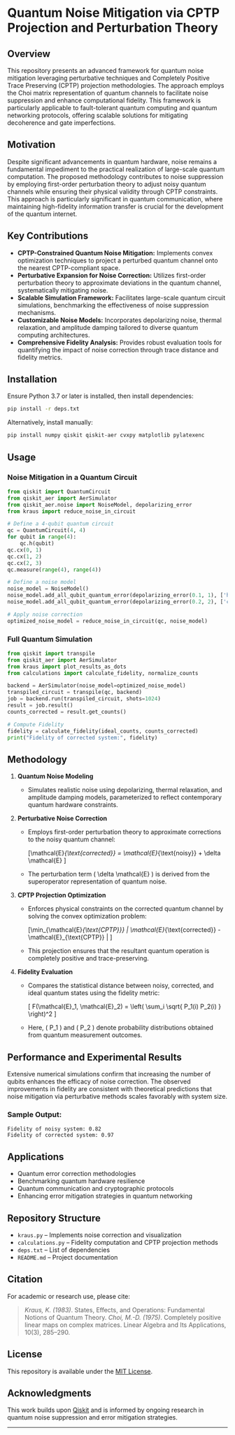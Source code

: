# Quantum Noise Mitigation via CPTP Projection and Perturbation Theory

## Overview
This repository presents an advanced framework for quantum noise mitigation leveraging perturbative techniques and Completely Positive Trace Preserving (CPTP) projection methodologies. The approach employs the Choi matrix representation of quantum channels to facilitate noise suppression and enhance computational fidelity. This framework is particularly applicable to fault-tolerant quantum computing and quantum networking protocols, offering scalable solutions for mitigating decoherence and gate imperfections.

## Motivation
Despite significant advancements in quantum hardware, noise remains a fundamental impediment to the practical realization of large-scale quantum computation. The proposed methodology contributes to noise suppression by employing first-order perturbation theory to adjust noisy quantum channels while ensuring their physical validity through CPTP constraints. This approach is particularly significant in quantum communication, where maintaining high-fidelity information transfer is crucial for the development of the quantum internet.

## Key Contributions
- **CPTP-Constrained Quantum Noise Mitigation:** Implements convex optimization techniques to project a perturbed quantum channel onto the nearest CPTP-compliant space.
- **Perturbative Expansion for Noise Correction:** Utilizes first-order perturbation theory to approximate deviations in the quantum channel, systematically mitigating noise.
- **Scalable Simulation Framework:** Facilitates large-scale quantum circuit simulations, benchmarking the effectiveness of noise suppression mechanisms.
- **Customizable Noise Models:** Incorporates depolarizing noise, thermal relaxation, and amplitude damping tailored to diverse quantum computing architectures.
- **Comprehensive Fidelity Analysis:** Provides robust evaluation tools for quantifying the impact of noise correction through trace distance and fidelity metrics.

## Installation
Ensure Python 3.7 or later is installed, then install dependencies:

```bash
pip install -r deps.txt
```

Alternatively, install manually:

```bash
pip install numpy qiskit qiskit-aer cvxpy matplotlib pylatexenc
```

## Usage

### Noise Mitigation in a Quantum Circuit

```python
from qiskit import QuantumCircuit
from qiskit_aer import AerSimulator
from qiskit_aer.noise import NoiseModel, depolarizing_error
from kraus import reduce_noise_in_circuit

# Define a 4-qubit quantum circuit
qc = QuantumCircuit(4, 4)
for qubit in range(4):
    qc.h(qubit)
qc.cx(0, 1)
qc.cx(1, 2)
qc.cx(2, 3)
qc.measure(range(4), range(4))

# Define a noise model
noise_model = NoiseModel()
noise_model.add_all_qubit_quantum_error(depolarizing_error(0.1, 1), ['h'])
noise_model.add_all_qubit_quantum_error(depolarizing_error(0.2, 2), ['cx'])

# Apply noise correction
optimized_noise_model = reduce_noise_in_circuit(qc, noise_model)
```

### Full Quantum Simulation

```python
from qiskit import transpile
from qiskit_aer import AerSimulator
from kraus import plot_results_as_dots
from calculations import calculate_fidelity, normalize_counts

backend = AerSimulator(noise_model=optimized_noise_model)
transpiled_circuit = transpile(qc, backend)
job = backend.run(transpiled_circuit, shots=1024)
result = job.result()
counts_corrected = result.get_counts()

# Compute Fidelity
fidelity = calculate_fidelity(ideal_counts, counts_corrected)
print("Fidelity of corrected system:", fidelity)
```

## Methodology

1. **Quantum Noise Modeling**
   - Simulates realistic noise using depolarizing, thermal relaxation, and amplitude damping models, parameterized to reflect contemporary quantum hardware constraints.

2. **Perturbative Noise Correction**
   - Employs first-order perturbation theory to approximate corrections to the noisy quantum channel:
     
     \[\mathcal{E}_{\text{corrected}} = \mathcal{E}_{\text{noisy}} + \delta \mathcal{E} \]
     
   - The perturbation term \( \delta \mathcal{E} \) is derived from the superoperator representation of quantum noise.

3. **CPTP Projection Optimization**
   - Enforces physical constraints on the corrected quantum channel by solving the convex optimization problem:
     
     \[\min_{\mathcal{E}_{\text{CPTP}}} \| \mathcal{E}_{\text{corrected}} - \mathcal{E}_{\text{CPTP}} \| \]
     
   - This projection ensures that the resultant quantum operation is completely positive and trace-preserving.

4. **Fidelity Evaluation**
   - Compares the statistical distance between noisy, corrected, and ideal quantum states using the fidelity metric:
     
     \[ F(\mathcal{E}_1, \mathcal{E}_2) = \left( \sum_i \sqrt{ P_1(i) P_2(i) } \right)^2 \]
     
   - Here, \( P_1 \) and \( P_2 \) denote probability distributions obtained from quantum measurement outcomes.

## Performance and Experimental Results
Extensive numerical simulations confirm that increasing the number of qubits enhances the efficacy of noise correction. The observed improvements in fidelity are consistent with theoretical predictions that noise mitigation via perturbative methods scales favorably with system size.

### Sample Output:
```
Fidelity of noisy system: 0.82
Fidelity of corrected system: 0.97
```

## Applications
- Quantum error correction methodologies
- Benchmarking quantum hardware resilience
- Quantum communication and cryptographic protocols
- Enhancing error mitigation strategies in quantum networking

## Repository Structure
- `kraus.py` – Implements noise correction and visualization
- `calculations.py` – Fidelity computation and CPTP projection methods
- `deps.txt` – List of dependencies
- `README.md` – Project documentation

## Citation
For academic or research use, please cite:
> *Kraus, K. (1983)*. States, Effects, and Operations: Fundamental Notions of Quantum Theory.
> *Choi, M.-D. (1975)*. Completely positive linear maps on complex matrices. Linear Algebra and Its Applications, 10(3), 285–290.

## License
This repository is available under the [MIT License](LICENSE).

## Acknowledgments
This work builds upon [Qiskit](https://qiskit.org/) and is informed by ongoing research in quantum noise suppression and error mitigation strategies.

---

